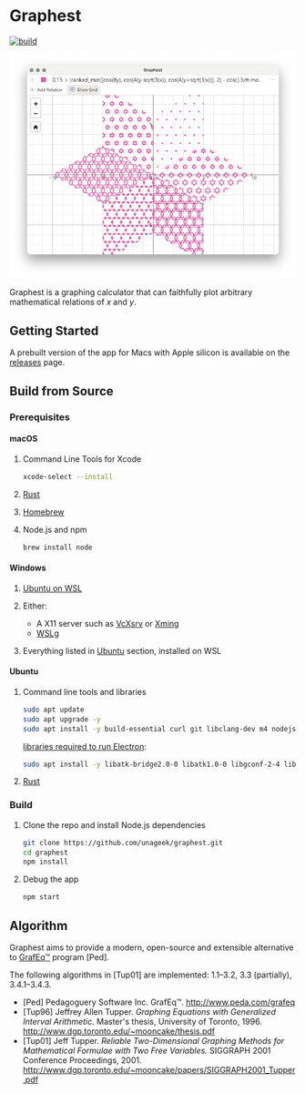 # Graphest

[![build](https://img.shields.io/github/workflow/status/unageek/graphest/build/master)](https://github.com/unageek/graphest/actions?query=branch%3Amaster+workflow%3Abuild)

<p align="center">
  <img src="docs/cover.png">
</p>

Graphest is a graphing calculator that can faithfully plot arbitrary mathematical relations of _x_ and _y_.

## Getting Started

A prebuilt version of the app for Macs with Apple silicon is available on the [releases](https://github.com/unageek/graphest/releases) page.

## Build from Source

### Prerequisites

#### macOS

1. Command Line Tools for Xcode

   ```bash
   xcode-select --install
   ```

1. [Rust](https://rustup.rs)

1. [Homebrew](https://brew.sh)

1. Node.js and npm

   ```bash
   brew install node
   ```

#### Windows

1. [Ubuntu on WSL](https://www.microsoft.com/store/productId/9NBLGGH4MSV6)

1. Either:

   - A X11 server such as [VcXsrv](https://sourceforge.net/projects/vcxsrv/) or [Xming](https://sourceforge.net/projects/xming/)
   - [WSLg](https://github.com/microsoft/wslg#installing-wslg)

1. Everything listed in [Ubuntu](#ubuntu) section, installed on WSL

#### Ubuntu

1. Command line tools and libraries

   ```bash
   sudo apt update
   sudo apt upgrade -y
   sudo apt install -y build-essential curl git libclang-dev m4 nodejs npm
   ```

   [libraries required to run Electron](https://github.com/electron/electron/issues/26673):

   ```bash
   sudo apt install -y libatk-bridge2.0-0 libatk1.0-0 libgconf-2-4 libgdk-pixbuf2.0-0 libgtk-3-0 libnss3-dev
   ```

1. [Rust](https://rustup.rs)

### Build

1. Clone the repo and install Node.js dependencies

   ```bash
   git clone https://github.com/unageek/graphest.git
   cd graphest
   npm install
   ```

1. Debug the app

   ```bash
   npm start
   ```

## Algorithm

Graphest aims to provide a modern, open-source and extensible alternative to [GrafEq™](http://www.peda.com/grafeq/) program [Ped].

The following algorithms in [Tup01] are implemented: 1.1–3.2, 3.3 (partially), 3.4.1–3.4.3.

- [Ped] Pedagoguery Software Inc. GrafEq™. http://www.peda.com/grafeq
- [Tup96] Jeffrey Allen Tupper. _Graphing Equations with Generalized Interval Arithmetic._ Master's thesis, University of Toronto, 1996. http://www.dgp.toronto.edu/~mooncake/thesis.pdf
- [Tup01] Jeff Tupper. _Reliable Two-Dimensional Graphing Methods for Mathematical Formulae with Two Free Variables._ SIGGRAPH 2001 Conference Proceedings, 2001. http://www.dgp.toronto.edu/~mooncake/papers/SIGGRAPH2001_Tupper.pdf
